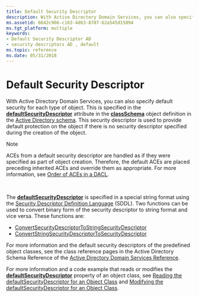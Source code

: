 ```yaml
---
title: Default Security Descriptor
description: With Active Directory Domain Services, you can also specify default security for each type of object.
ms.assetid: 6642c966-c163-4d63-8707-62a545d15094
ms.tgt_platform: multiple
keywords:
- Default Security Descriptor AD
- security descriptors AD , default
ms.topic: reference
ms.date: 05/31/2018
---
```


# Default Security Descriptor

With Active Directory Domain Services, you can also specify default security for each type of object. This is specified in the [**defaultSecurityDescriptor**](/windows/desktop/ADSchema/a-defaultsecuritydescriptor) attribute in the [**classSchema**](/windows/desktop/ADSchema/c-classschema) object definition in the [Active Directory schema](active-directory-schema.md). This security descriptor is used to provide default protection on the object if there is no security descriptor specified during the creation of the object.

> [!Note]  
> ACEs from a default security descriptor are handled as if they were specified as part of object creation. Therefore, the default ACEs are placed preceding inherited ACEs and override them as appropriate. For more information, see [Order of ACEs in a DACL](/windows/desktop/SecAuthZ/order-of-aces-in-a-dacl).

 

The [**defaultSecurityDescriptor**](/windows/desktop/ADSchema/a-defaultsecuritydescriptor) is specified in a special string format using the [Security Descriptor Definition Language](/windows/desktop/SecAuthZ/security-descriptor-definition-language) (SDDL). Two functions can be used to convert binary form of the security descriptor to string format and vice versa. These functions are:

-   [ConvertSecurityDescriptorToStringSecurityDescriptor](/windows/desktop/api/sddl/nf-sddl-convertsecuritydescriptortostringsecuritydescriptora)
-   [ConvertStringSecurityDescriptorToSecurityDescriptor](/windows/desktop/api/sddl/nf-sddl-convertstringsecuritydescriptortosecuritydescriptora)

For more information and the default security descriptors of the predefined object classes, see the class reference pages in the Active Directory Schema Reference of the [Active Directory Domain Services Reference](active-directory-domain-services-reference.md).

For more information and a code example that reads or modifies the [**defaultSecurityDescriptor**](/windows/desktop/ADSchema/a-defaultsecuritydescriptor) property of an object class, see [Reading the defaultSecurityDescriptor for an Object Class](reading-the-defaultsecuritydescriptor-for-an-object-class.md) and [Modifying the defaultSecurityDescriptor for an Object Class](modifying-the-defaultsecuritydescriptor-for-an-object-class.md).

 

 

